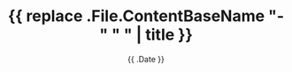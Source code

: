 ---
title: '{{ replace .File.ContentBaseName "-" " " | title }}'
date: '{{ .Date }}'
lang: en
description: "The last theme you'll ever need. Maybe."
# Remember to chnage the Description field.....
featured_image: 'images/gohugo-default-sample-hero-image.jpg'
draft: true
---